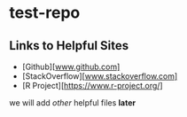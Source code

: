 # test-repo

## Links to Helpful Sites
* [Github][www.github.com]
* [StackOverflow][www.stackoverflow.com]
* [R Project][https://www.r-project.org/]

we will add *other* helpful files **later**

